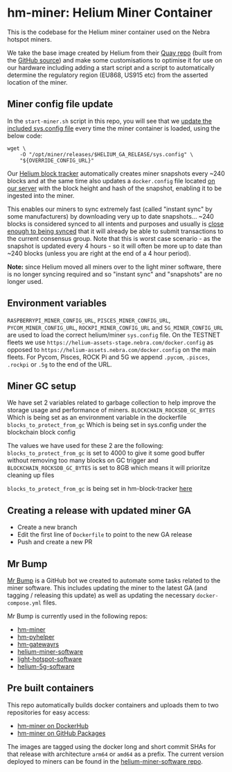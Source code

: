 # hm-miner: Helium Miner Container

This is the codebase for the Helium miner container used on the Nebra hotspot miners.

We take the base image created by Helium from their [Quay repo](
https://quay.io/repository/team-helium/miner?tab=tags) (built from the [GitHub source](https://github.com/helium/miner)) and make some customisations to optimise it for use on our hardware including adding a start script and a script to automatically determine the regulatory region (EU868, US915 etc) from the asserted location of the miner.

## Miner config file update

In the `start-miner.sh` script in this repo, you will see that we [update the included sys.config file](https://github.com/NebraLtd/hm-miner/blob/master/start-miner.sh#L9-L22) every time the miner container is loaded, using the below code:

```shell
wget \
    -O "/opt/miner/releases/$HELIUM_GA_RELEASE/sys.config" \
    "${OVERRIDE_CONFIG_URL}"
```

Our [Helium block tracker](https://github.com/NebraLtd/hm-block-tracker) automatically creates miner snapshots every ~240 blocks and at the same time also updates a `docker.config` file located [on our server](https://helium-assets.nebra.com/docker.config) with the block height and hash of the snapshot, enabling it to be ingested into the miner.

This enables our miners to sync extremely fast (called "instant sync" by some manufacturers) by downloading very up to date snapshots... ~240 blocks is considered synced to all intents and purposes and usually is [close enough to being synced](https://github.com/helium/miner/issues/957#issuecomment-899903729) that it will already be able to submit transactions to the current consensus group. Note that this is worst case scenario - as the snapshot is updated every 4 hours - so it will often be more up to date than ~240 blocks (unless you are right at the end of a 4 hour period).

**Note:** since Helium moved all miners over to the light miner software, there is no longer syncing required and so "instant sync" and "snapshots" are no longer used.

## Environment variables
`RASPBERRYPI_MINER_CONFIG_URL`, `PISCES_MINER_CONFIG_URL`, `PYCOM_MINER_CONFIG_URL`, `ROCKPI_MINER_CONFIG_URL` and `5G_MINER_CONFIG_URL` are used to load the correct
helium/miner `sys.config` file. On the TESTNET fleets we use `https://helium-assets-stage.nebra.com/docker.config` as opposed to `https://helium-assets.nebra.com/docker.config` on the main fleets. For Pycom, Pisces, ROCK Pi and 5G we append `.pycom`, `.pisces`, `.rockpi` or `.5g` to the end of the URL.

## Miner GC setup
We have set 2 variables related to garbage collection to help improve the storage usage and performance of miners. 
`BLOCKCHAIN_ROCKSDB_GC_BYTES` Which is being set as an environment variable in the dockerfile
`blocks_to_protect_from_gc` Which is being set in sys.config under the blockchain block config

The values we have used for these 2 are the following: `blocks_to_protect_from_gc` is set to 4000 to give it some good buffer without removing too many blocks on GC trigger and `BLOCKCHAIN_ROCKSDB_GC_BYTES` is set to 8GB which means it will prioritze cleaning up files 

`blocks_to_protect_from_gc` is being set in hm-block-tracker [here](https://github.com/NebraLtd/hm-block-tracker/)

## Creating a release with updated miner GA

* Create a new branch
* Edit the first line of `Dockerfile` to point to the new GA release
* Push and create a new PR

## Mr Bump

[Mr Bump](https://github.com/mr-bump) is a GitHub bot we created to automate some tasks related to the miner software. This includes updating the miner to the latest GA (and tagging / releasing this update) as well as updating the necessary `docker-compose.yml` files.

Mr Bump is currently used in the following repos:
- [hm-miner](https://github.com/NebraLtd/hm-miner)
- [hm-pyhelper](https://github.com/NebraLtd/hm-pyhelper)
- [hm-gatewayrs](https://github.com/NebraLtd/hm-gatewayrs)
- [helium-miner-software](https://github.com/NebraLtd/helium-miner-software)
- [light-hotspot-software](https://github.com/NebraLtd/light-hotspot-software)
- [helium-5g-software](https://github.com/NebraLtd/helium-5g-software)

## Pre built containers

This repo automatically builds docker containers and uploads them to two repositories for easy access:
- [hm-miner on DockerHub](https://hub.docker.com/r/nebraltd/hm-miner)
- [hm-miner on GitHub Packages](https://github.com/NebraLtd/hm-miner/pkgs/container/hm-miner)

The images are tagged using the docker long and short commit SHAs for that release with architecture `arm64` or `amd64` as a prefix. The current version deployed to miners can be found in the [helium-miner-software repo](https://github.com/NebraLtd/helium-miner-software/blob/production/docker-compose.yml).
